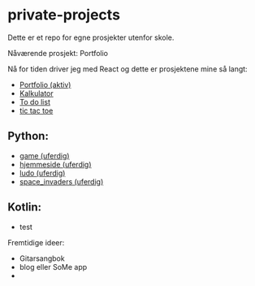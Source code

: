 # private-projects
Dette er et repo for egne prosjekter utenfor skole.

Nåværende prosjekt: Portfolio

Nå for tiden driver jeg med React og dette er prosjektene mine så langt:
- [Portfolio (aktiv)](koding/javascript/portfolio)
- [Kalkulator](koding/javascript/calculator)
- [To do list](koding/javascript/todo-list)
- [tic tac toe](koding/javascript/tic-tac-toe)

## Python:
- [game (uferdig)](koding/python/game)
- [hjemmeside (uferdig)](koding/python/hjemmeside)
- [ludo (uferdig)](koding/python/ludo)
- [space_invaders (uferdig)](koding/python/space_invaders)

## Kotlin:
- test

Fremtidige ideer:
- Gitarsangbok
- blog eller SoMe app
- 
